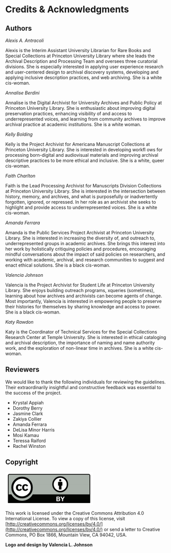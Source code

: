 # Credits & Acknowledgments

## Authors

*Alexis A. Antracoli*

Alexis is the Interim Assistant University Librarian for Rare Books and Special Collections at Princeton
University Library where she leads the Archival Description and Processing Team and oversees three curatorial
divisions. She is especially interested in applying user experience research and user-centered design to archival
discovery systems, developing and applying inclusive description practices, and web archiving. She is a white
cis-woman.

*Annalise Berdini*

Annalise is the Digital Archivist for University Archives and Public Policy at Princeton University Library. She is
enthusiastic about improving digital preservation practices, enhancing visibility of and access to
underrepresented voices, and learning from community archives to improve archival practice at academic
institutions. She is a white woman.

*Kelly Bolding*

Kelly is the Project Archivist for Americana Manuscript Collections at Princeton University Library. She is
interested in developing workfl ows for processing born-digital and audiovisual materials and improving archival
descriptive practices to be more ethical and inclusive. She is a white, queer cis-woman.

*Faith Charlton*

Faith is the Lead Processing Archivist for Manuscripts Division Collections at Princeton University Library. She
is interested in the intersection between history, memory, and archives, and what is purposefully or inadvertently
forgotten, ignored, or repressed. In her role as an archivist she seeks to highlight and provide access to
underrepresented voices. She is a white cis-woman.

*Amanda Ferrara*

Amanda is the Public Services Project Archivist at Princeton University Library. She is interested in increasing
the diversity of, and outreach to, underrepresented groups in academic archives. She brings this interest into her
work by holistically critiquing policies and procedures, encouraging mindful conversations about the impact
of said policies on researchers, and working with academic, archival, and research communities to suggest and
enact ethical solutions. She is a black cis-woman.

*Valencia Johnson*

Valencia is the Project Archivist for Student Life at Princeton University Library. She enjoys building outreach
programs, xqueries (sometimes), learning about how archives and archivists can become agents of change. Most
importantly, Valencia is interested in empowering people to preserve their histories for themselves by sharing
knowledge and access to power. She is a black cis-woman.

*Katy Rawdon*

Katy is the Coordinator of Technical Services for the Special Collections Research Center at Temple University.
She is interested in ethical cataloging and archival description, the importance of naming and name authority
work, and the exploration of non-linear time in archives. She is a white cis-woman.

## Reviewers

We would like to thank the following individuals for reviewing the guidelines. Their extraordinarily insightful
and constructive feedback was essential to the success of the project.

* Krystal Appiah
* Dorothy Berry
* Jasmine Clark
* Zakiya Collier
* Amanda Ferrara
* DeLisa Minor Harris
* Mosi Kamau
* Teressa Raiford
* Rachel Winston

## Copyright

![CC Image](CCImage.png)

This work is licensed under the Creative Commons Attribution 4.0 International License. To view a copy of this
license, visit [http://creativecommons.org/licenses/by/4.0/](http://creativecommons.org/licenses/by/4.0/) or send a letter to Creative Commons, PO Box 1866,
Mountain View, CA 94042, USA.

**Logo and design by Valencia L. Johnson**
